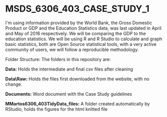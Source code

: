 # MSDS_6306_403_CASE_STUDY_1

I'm using information provided by the World Bank, the Gross Domestic Product or GDP and the Education Statistics data, was last updated in April and May of 2016 respectively. We will be comparing the GDP to the education statistics.
We will be using R and R Studio to calculate and graph basic statistics, both are Open Source statistical tools, with a very active community of users, we will follow a reproducible methodology.

Folder Structure:
The folders in this repository are:

**Data:** Holds the intermediate and final csv files after cleaning

**Data\Raw:** Holds the files first downloaded from the website, with no change.

**Documents:** Word document with the Case Study guidelines

**MMartos6306_403TidyData_files:** A folder created automatically by RStudio, holds the figures for the html knitted file

